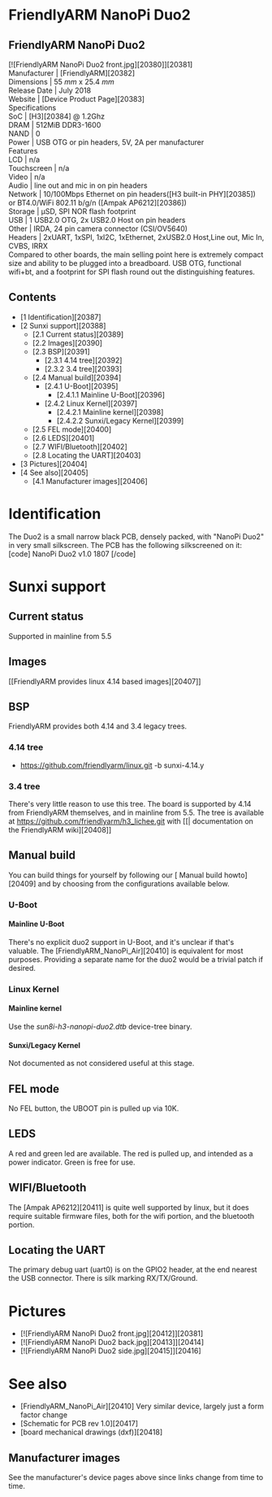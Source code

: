 # FriendlyARM NanoPi Duo2
FriendlyARM NanoPi Duo2  
---  
[![FriendlyARM NanoPi Duo2 front.jpg][20380]][20381]  
Manufacturer |  [FriendlyARM][20382]  
Dimensions |  55 _mm_ x 25.4 _mm_  
Release Date |  July 2018   
Website |  [Device Product Page][20383]  
Specifications   
SoC |  [H3][20384] @ 1.2Ghz   
DRAM |  512MiB DDR3-1600   
NAND |  0   
Power |  USB OTG or pin headers, 5V, 2A per manufacturer   
Features   
LCD |  n/a   
Touchscreen |  n/a   
Video |  n/a   
Audio |  line out and mic in on pin headers   
Network |  10/100Mbps Ethernet on pin headers([H3 built-in PHY][20385]) or BT4.0/WiFi 802.11 b/g/n ([Ampak AP6212][20386])   
Storage |  µSD, SPI NOR flash footprint   
USB |  1 USB2.0 OTG, 2x USB2.0 Host on pin headers   
Other |  IRDA, 24 pin camera connector (CSI/OV5640)   
Headers |  2xUART, 1xSPI, 1xI2C, 1xEthernet, 2xUSB2.0 Host,Line out, Mic In, CVBS, IRRX   
Compared to other boards, the main selling point here is extremely compact size and ability to be plugged into a breadboard. USB OTG, functional wifi+bt, and a footprint for SPI flash round out the distinguishing features. 
## Contents
  * [1 Identification][20387]
  * [2 Sunxi support][20388]
    * [2.1 Current status][20389]
    * [2.2 Images][20390]
    * [2.3 BSP][20391]
      * [2.3.1 4.14 tree][20392]
      * [2.3.2 3.4 tree][20393]
    * [2.4 Manual build][20394]
      * [2.4.1 U-Boot][20395]
        * [2.4.1.1 Mainline U-Boot][20396]
      * [2.4.2 Linux Kernel][20397]
        * [2.4.2.1 Mainline kernel][20398]
        * [2.4.2.2 Sunxi/Legacy Kernel][20399]
    * [2.5 FEL mode][20400]
    * [2.6 LEDS][20401]
    * [2.7 WIFI/Bluetooth][20402]
    * [2.8 Locating the UART][20403]
  * [3 Pictures][20404]
  * [4 See also][20405]
    * [4.1 Manufacturer images][20406]

# Identification
The Duo2 is a small narrow black PCB, densely packed, with "NanoPi Duo2" in very small silkscreen. 
The PCB has the following silkscreened on it: 
[code] 
    NanoPi Duo2
    v1.0 1807
[/code]
# Sunxi support
## Current status
Supported in mainline from 5.5 
## Images
[[FriendlyARM provides linux 4.14 based images][20407]] 
## BSP
FriendlyARM provides both 4.14 and 3.4 legacy trees. 
### 4.14 tree
  * <https://github.com/friendlyarm/linux.git> -b sunxi-4.14.y

### 3.4 tree
There's very little reason to use this tree. The board is supported by 4.14 from FriendlyARM themselves, and in mainline from 5.5. The tree is available at <https://github.com/friendlyarm/h3_lichee.git> with [[| documentation on the FriendlyARM wiki][20408]] 
## Manual build
You can build things for yourself by following our [ Manual build howto][20409] and by choosing from the configurations available below. 
### U-Boot
#### Mainline U-Boot
There's no explicit duo2 support in U-Boot, and it's unclear if that's valuable. The [FriendlyARM_NanoPi_Air][20410] is equivalent for most purposes. Providing a separate name for the duo2 would be a trivial patch if desired. 
### Linux Kernel
#### Mainline kernel
Use the _sun8i-h3-nanopi-duo2.dtb_ device-tree binary. 
#### Sunxi/Legacy Kernel
Not documented as not considered useful at this stage. 
## FEL mode
No FEL button, the UBOOT pin is pulled up via 10K. 
## LEDS
A red and green led are available. The red is pulled up, and intended as a power indicator. Green is free for use. 
## WIFI/Bluetooth
The [Ampak AP6212][20411] is quite well supported by linux, but it does require suitable firmware files, both for the wifi portion, and the bluetooth portion. 
## Locating the UART
The primary debug uart (uart0) is on the GPIO2 header, at the end nearest the USB connector. There is silk marking RX/TX/Ground. 
# Pictures
  * [![FriendlyARM NanoPi Duo2 front.jpg][20412]][20381]
  * [![FriendlyARM NanoPi Duo2 back.jpg][20413]][20414]
  * [![FriendlyARM NanoPi Duo2 side.jpg][20415]][20416]

# See also
  * [FriendlyARM_NanoPi_Air][20410] Very similar device, largely just a form factor change
  * [Schematic for PCB rev 1.0][20417]
  * [board mechanical drawings (dxf)][20418]

## Manufacturer images
See the manufacturer's device pages above since links change from time to time.
